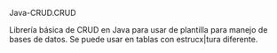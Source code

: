 Java-CRUD.CRUD

Librería básica de CRUD en Java para usar de plantilla para manejo de bases de datos.
Se puede usar en tablas con estrucx|tura diferente.